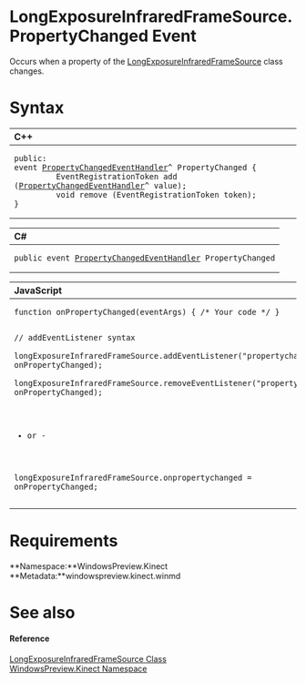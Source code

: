 LongExposureInfraredFrameSource.PropertyChanged Event  
=====================================================  

Occurs when a property of the [LongExposureInfraredFrameSource](../../LongExposureInfraredFrameS.md) class changes. <span id="syntaxSection"></span>

Syntax  
======  

<table>
<colgroup>
<col width="100%" />
</colgroup>
<thead>
<tr class="header">
<th align="left">C++</th>
</tr>
</thead>
<tbody>
<tr class="odd">
<td align="left"><pre><code>public:  
event <a href="../../../Data/PropertyChangedEventHandler.md">PropertyChangedEventHandler</a>^ PropertyChanged {  
         EventRegistrationToken add (<a href="../../../Data/PropertyChangedEventHandler.md">PropertyChangedEventHandler</a>^ value);  
         void remove (EventRegistrationToken token);  
}</code></pre></td>
</tr>
</tbody>
</table>

<table>
<colgroup>
<col width="100%" />
</colgroup>
<thead>
<tr class="header">
<th align="left">C#</th>
</tr>
</thead>
<tbody>
<tr class="odd">
<td align="left"><pre><code>public event <a href="../../../Data/PropertyChangedEventHandler.md">PropertyChangedEventHandler</a> PropertyChanged</code></pre></td>
</tr>
</tbody>
</table>

<table>
<colgroup>
<col width="100%" />
</colgroup>
<thead>
<tr class="header">
<th align="left">JavaScript</th>
</tr>
</thead>
<tbody>
<tr class="odd">
<td align="left"><pre><code>function onPropertyChanged(eventArgs) { /* Your code */ }  

// addEventListener syntax  
longExposureInfraredFrameSource.addEventListener(&quot;propertychanged&quot;, onPropertyChanged);  
longExposureInfraredFrameSource.removeEventListener(&quot;propertychanged&quot;, onPropertyChanged);  

- or -  

longExposureInfraredFrameSource.onpropertychanged = onPropertyChanged;</code></pre></td>
</tr>
</tbody>
</table>

<span id="requirements"></span>

Requirements  
============  

**Namespace:**WindowsPreview.Kinect  
**Metadata:**windowspreview.kinect.winmd  

<span id="ID4EU"></span>

See also  
========  

<span id="ID4EW"></span>
#### Reference  

[LongExposureInfraredFrameSource Class](../../LongExposureInfraredFrameS.md)  
 [WindowsPreview.Kinect Namespace](../../../Kinect.md)  



<!--Please do not edit the data in the comment block below.-->
<!--
TOCTitle : PropertyChanged Event
RLTitle : LongExposureInfraredFrameSource.PropertyChanged Event
KeywordK : PropertyChanged event
KeywordK : LongExposureInfraredFrameSource.PropertyChanged event
KeywordF : WindowsPreview.Kinect.LongExposureInfraredFrameSource.PropertyChanged
KeywordF : LongExposureInfraredFrameSource.PropertyChanged
KeywordF : PropertyChanged
KeywordF : WindowsPreview.Kinect.LongExposureInfraredFrameSource.PropertyChanged
KeywordA : E:WindowsPreview.Kinect.LongExposureInfraredFrameSource.PropertyChanged
AssetID : E:WindowsPreview.Kinect.LongExposureInfraredFrameSource.PropertyChanged
Locale : en-us
CommunityContent : 1
APIType : Managed
APILocation : windowspreview.kinect.winmd
APIName : WindowsPreview.Kinect.LongExposureInfraredFrameSource.PropertyChanged
TargetOS : Windows
TopicType : kbSyntax
DevLang : VB
DevLang : CSharp
DevLang : JavaScript
DevLang : C++
DocSet : K4Wv2
ProjType : K4Wv2Proj
Technology : Kinect for Windows
Product : Kinect for Windows SDK v2
productversion : 20
-->

